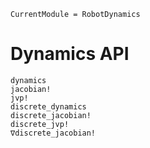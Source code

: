 ```@meta
CurrentModule = RobotDynamics
```

# Dynamics API 
```@docs
dynamics
jacobian!
jvp!
discrete_dynamics
discrete_jacobian!
discrete_jvp!
∇discrete_jacobian!
```